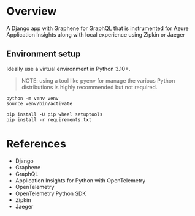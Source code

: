 # Overview
A Django app with Graphene for GraphQL that is instrumented for Azure Application Insights along with local experience using Zipkin or Jaeger

## Environment setup
Ideally use a virtual environment in Python 3.10+.

>NOTE: using a tool like pyenv for manage the various Python distributions is highly recommended but not required.

```shell
python -m venv venv
source venv/bin/activate

pip install -U pip wheel setuptools
pip install -r requirements.txt

```


# References
- Django
- Graphene
- GraphQL
- Application Insights for Python with OpenTelemetry
- OpenTelemetry
- OpenTelemetry Python SDK
- Zipkin
- Jaeger
